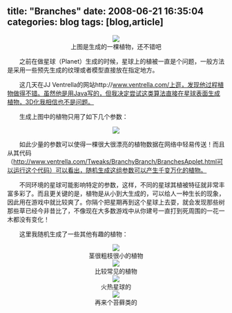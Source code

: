 title: "Branches"
date: 2008-06-21 16:35:04
categories: blog
tags: [blog,article]
---    
<div style="text-align:center;"><img src="http://img.blog.163.com/photo/70LkAZO8Em8UTnUA4wEDrA==/1744863380630052287.jpg" style="vertical-align:middle;"/></div>  
<div style="text-align:center;">上图是生成的一棵植物，还不错吧</div>      
  
　　之前在做星球（Planet）生成的时候，星球上的植被一直是个问题，一般方法是采用一些预先生成的纹理或者模型直接放在指定地方。  
  
　　这几天在JJ Ventrella的网站http://www.ventrella.com/上逛，发现他过程植物做得不错。虽然他是用Java写的，但我决定尝试这类算法直接在星球表面生成植物，3D化我相信也不是问题。  
  
　　生成上图中的植物只用了如下几个参数：

<div style="text-align:center;"><img src="http://img.blog.163.com/photo/G8xTKXFZb5yFFPzpDOtv0w==/1744863380630052288.jpg" style="vertical-align:middle;"/></div>    
  
　　如此少量的参数可以使得一棵很大很漂亮的植物数据在网络中轻易传送！而且从其代码（http://www.ventrella.com/Tweaks/BranchyBranch/BranchesApplet.html可以运行这个代码）可以看出，随机生成这组参数可以产生千变万化的植物。  
  
　　不同环境的星球可能影响特定的参数，这样，不同的星球其植被特征就非常丰富多彩了。而且更关键的是，植物是从小到大生成的，可以给人一种生长的现象，因此用在游戏中就比较爽了。你隔个把星期再到这个星球上去耍，就会发现那些树那些草已经今非昔比了，不像现在大多数游戏中从你建号一直打到死周围的一花一木都没有变化！  
  
　　这里我随机生成了一些其他有趣的植物：

<div style="text-align:center;"><img src="http://img.blog.163.com/photo/glND1JI5VbhstXGmA0yLbQ==/282882351594690826.jpg" style="vertical-align:middle;"/></div>  
<div style="text-align:center;">茎很粗枝很小的植物</div>      
<div style="text-align:center;"><img src="http://img.blog.163.com/photo/ERbqb1WUQudjuhoUjqMvcQ==/5149021748968932982.jpg" style="vertical-align:middle;"/></div>  
<div style="text-align:center;">比较常见的植物</div>      
<div style="text-align:center;"><img src="http://img.blog.163.com/photo/lTs5KENVKzktgB-CgvSx3w==/4005670393569752209.jpg" style="vertical-align:middle;"/></div>  
<div style="text-align:center;">火热星球的</div>      
<div style="text-align:center;"><img src="http://img.blog.163.com/photo/LT63LmDoCLfEtJOiDYaYgA==/4858539573002838280.jpg" style="vertical-align:middle;"/></div>  
<div style="text-align:center;">再来个苔藓类的</div>      
